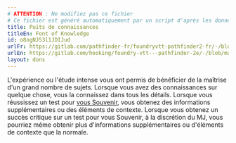 ```yaml
---
# ATTENTION : Ne modifiez pas ce fichier
# Ce fichier est généré automatiquement par un script d'après les données du module Foundry VTT officiel et de sa traduction
title: Puits de connaissances
titleEn: Font of Knowledge
id: o8ogNJ53l1JDIJud
urlFr: https://gitlab.com/pathfinder-fr/foundryvtt-pathfinder2-fr/-/blob/master/data/feats/o8ogNJ53l1JDIJud.htm
urlEn: https://gitlab.com/hooking/foundry-vtt---pathfinder-2e/-/blob/master/packs/data/feats.db/font-of-knowledge.json
layout: dons
---
```

L'expérience ou l'étude intense vous ont permis de bénéficier de la maîtrise d'un grand nombre de sujets. Lorsque vous avez des connaissances sur quelque chose, vous la connaissez dans tous les détails. Lorsque vous réussissez un test pour [vous Souvenir](../actions/se-souvenir-arcanes.html), vous obtenez des informations supplémentaires ou des éléments de contexte. Lorsque vous obtenez un succès critique sur un test pour vous Souvenir, à la discrétion du MJ, vous pourriez même obtenir plus d'informations supplémentaires ou d'éléments de contexte que la normale.
